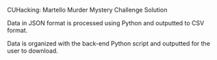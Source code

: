 CUHacking: Martello Murder Mystery Challenge Solution

Data in JSON format is processed using Python and outputted to CSV format. 

Data is organized with the back-end Python script and outputted for the user to download. 
